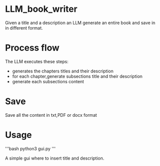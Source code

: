 # LLM_book_writer

Given a title and a description an LLM  generate an entire book and save in in different format.

# Process flow

The LLM executes these steps:
- generates the chapters titles and their description
- for each chapter,generate subsections title and their description
- generate each subsections content

# Save

Save all the content in txt,PDF or docx format

# Usage

'''bash
python3 gui.py
'''

A simple gui where to insert title and description.

